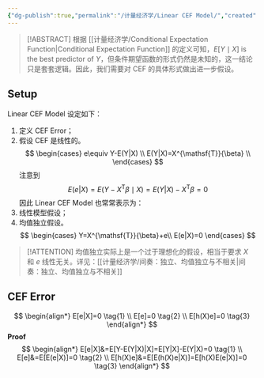 ```yaml
---
{"dg-publish":true,"permalink":"/计量经济学/Linear CEF Model/","created":"2025-08-20T11:56:57.000+08:00","updated":"2025-08-20T11:56:57.000+08:00"}
---
```


> [!ABSTRACT]
> 根据 [[计量经济学/Conditional Expectation Function\|Conditional Expectation Function]] 的定义可知，$E[Y\mid X]$ is the best predictor of $Y$，但条件期望函数的形式仍然是未知的，这一结论只是套套逻辑。因此，我们需要对 CEF 的具体形式做出进一步假设。
## Setup

Linear CEF Model 设定如下：
1. 定义 CEF Error；
2. 假设 CEF 是线性的。
$$
\begin{cases}
e\equiv Y-E(Y|X) \\
E(Y|X)=X^{\mathsf{T}}{\beta} \\
\end{cases}
$$
注意到
$$
E(e|X)=E(Y-X^{\mathsf{T}}{\beta}\mid X)=E(Y|X)-X^{\mathsf{T}} {\beta}=0
$$
因此 Linear CEF Model 也常常表示为：
1. 线性模型假设；
2. 均值独立假设。
$$
\begin{cases}
Y=X^{\mathsf{T}}{\beta}+e\\
E(e|X)=0
\end{cases}
$$
> [!ATTENTION]
> 均值独立实际上是一个过于理想化的假设，相当于要求 $X$ 和 $e$ 线性无关。详见：[[计量经济学/间奏：独立、均值独立与不相关\|间奏：独立、均值独立与不相关]]
## CEF Error
$$
\begin{align*}
E[e|X]=0 \tag{1} \\
E[e]=0 \tag{2} \\
E[h(X)e]=0 \tag{3}
\end{align*}
$$
**Proof**
$$
\begin{align*}
E[e|X]&=E[Y-E(Y|X)|X]=E[Y|X]-E(Y|X)=0 \tag{1} \\
E[e]&=E[E(e|X)]=0 \tag{2} \\
E[h(X)e]&=E[E(h(X)e|X)]=E[h(X)E(e|X)]=0 \tag{3}
\end{align*}
$$
